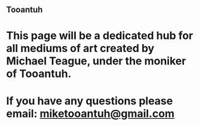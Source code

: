 ## Tooantuh

#
# This page will be a dedicated hub for all mediums of art created by Michael Teague, under the moniker of Tooantuh.
#
# If you have any questions please email: miketooantuh@gmail.com